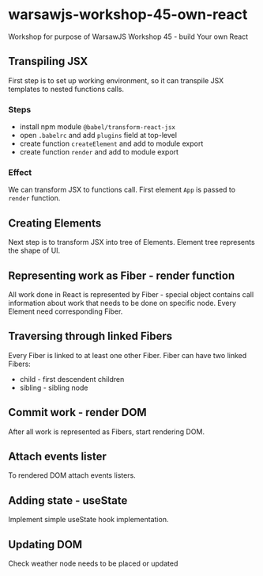 # warsawjs-workshop-45-own-react
Workshop for purpose of WarsawJS Workshop 45 - build Your own React

## Transpiling JSX

First step is to set up working environment, so it can transpile JSX templates to nested functions calls.

### Steps

* install npm module `@babel/transform-react-jsx`
* open `.babelrc` and add `plugins` field at top-level
* create function `createElement` and add to module export
* create function `render` and add to module export

### Effect
We can transform JSX to functions call. First element `App` is passed to `render` function.

## Creating Elements

Next step is to transform JSX into tree of Elements.
Element tree represents the shape of UI.

## Representing work as Fiber - render function

All work done in React is represented by Fiber - special object contains call information about work that needs to be done on specific node.
Every Element need corresponding Fiber.

## Traversing through linked Fibers

Every Fiber is linked to at least one other Fiber.
Fiber can have two linked Fibers:
* child - first descendent children
* sibling - sibling node

## Commit work - render DOM

After all work is represented as Fibers, start rendering DOM.

## Attach events lister

To rendered DOM attach events listers.

## Adding state - useState

Implement simple useState hook implementation.

## Updating DOM

Check weather node needs to be placed or updated
